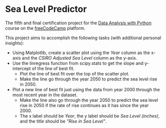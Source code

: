 # Sea Level Predictor
 The fifth and final certification project for the [Data Analysis with Python](https://www.freecodecamp.org/learn/data-analysis-with-python/) course on the [freeCodeCamp](https://www.freecodecamp.org/learn/) platform.

 This project aims to accomplish the following tasks (with additional personal insights):
 - Using Matplotlib, create a scatter plot using the *Year* column as the x-axis and the *CSIRO Adjusted Sea Level* column as the y-axis.
- Use the linregress function from scipy.stats to get the slope and y-intercept of the line of best fit.
  - Plot the line of best fit over the top of the scatter plot.
  - Make the line go through the year 2050 to predict the sea level rise in 2050.
- Plot a new line of best fit just using the data from year 2000 through the most recent year in the dataset.
  - Make the line also go through the year 2050 to predict the sea level rise in 2050 if the rate of rise continues as it has since the year 2000.
  - The x label should be *Year*, the y label should be *Sea Level (inches)*, and the title should be *"Rise in Sea Level"*.
